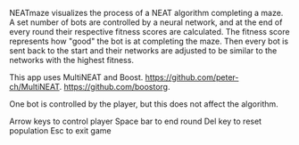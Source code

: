 NEATmaze visualizes the process of a NEAT algorithm completing a maze. A set number of bots are controlled by a neural network, 
and at the end of every round their respective fitness scores are calculated. The fitness score represents how "good" the bot is 
at completing the maze. Then every bot is sent back to the start and their networks are adjusted to be similar to the networks 
with the highest fitness. 

This app uses MultiNEAT and Boost.
https://github.com/peter-ch/MultiNEAT.
https://github.com/boostorg.

One bot is controlled by the player, but this does not affect the algorithm.

Arrow keys to control player
Space bar to end round
Del key to reset population
Esc to exit game
